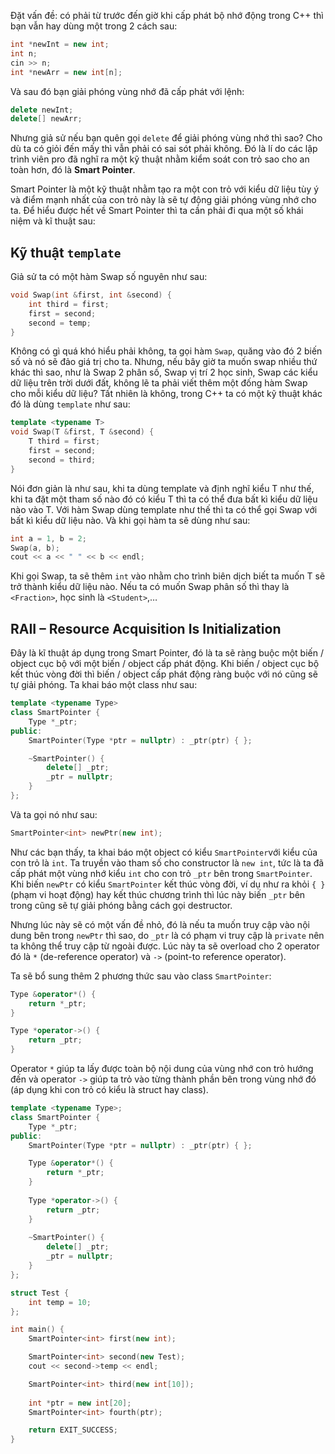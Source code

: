 <script async src="//pagead2.googlesyndication.com/pagead/js/adsbygoogle.js"></script>
<script>
  (adsbygoogle = window.adsbygoogle || []).push({
    google_ad_client: "ca-pub-9249300980094732",
    enable_page_level_ads: true
  });
</script>

<link rel="icon" type="image/png" href="https://tapnhamblog.github.io/_img/HuaAnhMinh.ico">

Đặt vấn đề: có phải từ trước đến giờ khi cấp phát bộ nhớ động trong C++ thì bạn vẫn hay dùng một trong 2 cách sau:

```cpp
int *newInt = new int;
int n;
cin >> n;
int *newArr = new int[n];
```

Và sau đó bạn giải phóng vùng nhớ đã cấp phát với lệnh:

```cpp
delete newInt;
delete[] newArr;
```

Nhưng giả sử nếu bạn quên gọi `delete` để giải phóng vùng nhớ thì sao? Cho dù ta có giỏi đến mấy thì vẫn phải có sai sót phải không. Đó là lí do các lập trình viên pro đã nghĩ ra một kỹ thuật nhằm kiểm soát con trỏ sao cho an toàn hơn, đó là <b>Smart Pointer</b>.

Smart Pointer là một kỹ thuật nhằm tạo ra một con trỏ với kiểu dữ liệu tùy ý và điểm mạnh nhất của con trỏ này là sẽ tự động giải phóng vùng nhớ cho ta. Để hiểu được hết về Smart Pointer thì ta cần phải đi qua một số khái niệm và kĩ thuật sau:

## Kỹ thuật `template`

Giả sử ta có một hàm Swap số nguyên như sau:

```cpp
void Swap(int &first, int &second) {
    int third = first;
    first = second;
    second = temp;
}
```

Không có gì quá khó hiểu phải không, ta gọi hàm `Swap`, quăng vào đó 2 biến số và nó sẽ đảo giá trị cho ta. Nhưng, nếu bây giờ ta muốn swap nhiều thứ khác thì sao, như là Swap 2 phân số, Swap vị trí 2 học sinh, Swap các kiểu dữ liệu trên trời dưới đất, không lẽ ta phải viết thêm một đống hàm Swap cho mỗi kiểu dữ liệu? Tất nhiên là không, trong C++ ta có một kỹ thuật khác đó là dùng `template` như sau:

```cpp
template <typename T>
void Swap(T &first, T &second) {
    T third = first;
    first = second;
    second = third;
}
```

Nói đơn giản là như sau, khi ta dùng template và định nghĩ kiểu T như thế, khi ta đặt một tham số nào đó có kiểu T thì ta có thể đưa bất kì kiểu dữ liệu nào vào T. Với hàm Swap dùng template như thế thì ta có thể gọi Swap với bất kì kiểu dữ liệu nào. Và khi gọi hàm ta sẽ dùng như sau:

```cpp
int a = 1, b = 2;
Swap(a, b);
cout << a << " " << b << endl;
```

Khi gọi Swap, ta sẽ thêm `int` vào nhằm cho trình biên dịch biết ta muốn T sẽ trở thành kiểu dữ liệu nào. Nếu ta có muốn Swap phân số thì thay là `<Fraction>`, học sinh là `<Student>`,…

## RAII – Resource Acquisition Is Initialization

Đây là kĩ thuật áp dụng trong Smart Pointer, đó là ta sẽ ràng buộc một biến / object cục bộ với một biến / object cấp phát động. Khi biến / object cục bộ kết thúc vòng đời thì biến / object cấp phát động ràng buộc với nó cũng sẽ tự giải phóng. Ta khai báo một class như sau:

```cpp
template <typename Type>
class SmartPointer {
    Type *_ptr;
public:
    SmartPointer(Type *ptr = nullptr) : _ptr(ptr) { };

    ~SmartPointer() {
        delete[] _ptr;
        _ptr = nullptr;
    }
};
```

Và ta gọi nó như sau:

```cpp
SmartPointer<int> newPtr(new int);
```

Như các bạn thấy, ta khai báo một object có kiểu `SmartPointer`với kiểu của con trỏ là `int`. Ta truyền vào tham số cho constructor là `new int`, tức là ta đã cấp phát một vùng nhớ kiểu `int` cho con trỏ `_ptr` bên trong `SmartPointer`. Khi biến `newPtr` có kiểu `SmartPointer` kết thúc vòng đời, ví dụ như ra khỏi `{ }` (phạm vi hoạt động) hay kết thúc chương trình thì lúc này biến `_ptr` bên trong cũng sẽ tự giải phóng bằng cách gọi destructor.

Nhưng lúc này sẽ có một vấn đề nhỏ, đó là nếu ta muốn truy cập vào nội dung bên trong `newPtr` thì sao, do `_ptr` là có phạm vi truy cập là `private` nên ta không thể truy cập từ ngoài được. Lúc này ta sẽ overload cho 2 operator đó là `*` (de-reference operator) và `->` (point-to reference operator).

Ta sẽ bổ sung thêm 2 phương thức sau vào class `SmartPointer`:

```cpp
Type &operator*() {
    return *_ptr;
}

Type *operator->() {
    return _ptr;
}
```

Operator `*` giúp ta lấy được toàn bộ nội dung của vùng nhớ con trỏ hướng đến và operator `->` giúp ta trỏ vào từng thành phần bên trong vùng nhớ đó (áp dụng khi con trỏ có kiểu là struct hay class).

```cpp
template <typename Type>;
class SmartPointer {
    Type *_ptr;
public:
    SmartPointer(Type *ptr = nullptr) : _ptr(ptr) { };

    Type &operator*() {
        return *_ptr;
    }
    
    Type *operator->() {
        return _ptr;
    }
    
    ~SmartPointer() {
        delete[] _ptr;
        _ptr = nullptr;
    }
};

struct Test {
    int temp = 10;
};

int main() {
    SmartPointer<int> first(new int);

    SmartPointer<int> second(new Test);
    cout << second->temp << endl;

    SmartPointer<int> third(new int[10]);
            
    int *ptr = new int[20];
    SmartPointer<int> fourth(ptr);

    return EXIT_SUCCESS;
}
```

<div id="fb-root"></div>
<script>(function(d, s, id) {
  var js, fjs = d.getElementsByTagName(s)[0];
  if (d.getElementById(id)) return;
  js = d.createElement(s); js.id = id;
  js.src = 'https://connect.facebook.net/vi_VN/sdk.js#xfbml=1&version=v3.0';
  fjs.parentNode.insertBefore(js, fjs);
}(document, 'script', 'facebook-jssdk'));</script>


<div class="fb-like" data-href="https://tapnhamblog.github.io/2018/06/03/Smart-Pointer-trong-c++.html" data-layout="standard" data-action="like" data-size="small" data-show-faces="true" data-share="true"></div>

<div class="fb-comments" data-href="https://tapnhamblog.github.io/2018/06/03/Smart-Pointer-trong-c++.html" data-numposts="5"></div>

